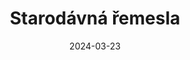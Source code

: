 ---
layout: layouts/hero-episode.njk
title: Starodávná řemesla
date: "2024-03-23"
cta: Play episode
tv: "RTVS :2"
link: https://www.rtvs.sk/televizia/archiv/14252/456124
datum: 23. 3. 2024
header: Latest episode
foto1024: /images/business_1024x768.jpg
foto1440: /images/business_1440x825.jpg
alt: Old craft main picture
tags: hero
---